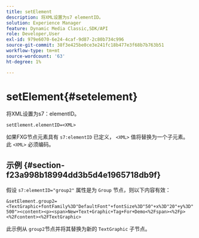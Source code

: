 ```yaml
---
title: setElement
description: 将XML设置为s7 elementID。
solution: Experience Manager
feature: Dynamic Media Classic,SDK/API
role: Developer,User
exl-id: 979e6070-6e24-4caf-9d87-2c80b734c996
source-git-commit: 38f3e425be0ce3e241fc18b477e3f68b7b763b51
workflow-type: tm+mt
source-wordcount: '63'
ht-degree: 1%

---
```


# setElement{#setelement}

将XML设置为s7：elementID。

`setElement.elementID=<XML>`

如果FXG节点元素具有 `s7:elementID` 已定义， `<XML>` 值将替换为一个子元素。 此 `<XML>` 必须编码。

## 示例 {#section-f23a998b18994dd3b5d4e1965718db9f}

假设 `s7:elementID="group2"` 属性是为 `Group` 节点，则以下内容有效：

`&setElement.group2=<TextGraphic+fontFamily%3D"DefaultFont"+fontSize%3D"50"+x%3D"20"+y%3D"500"><content><p><span>New+Text+Graphic+Tag+For+Demo<%2Fspan><%2Fp><%2Fcontent><%2FTextGraphic>`

此示例从 `group2`节点并将其替换为新的 `TextGraphic` 子节点。
